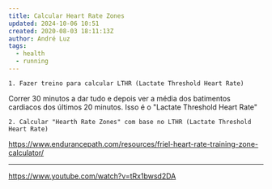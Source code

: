 ```yaml
---
title: Calcular Heart Rate Zones
updated: 2024-10-06 10:51
created: 2020-08-03 18:11:13Z
author: André Luz
tags:
  - health
  - running
---
```


    1. Fazer treino para calcular LTHR (Lactate Threshold Heart Rate)

Correr 30 minutos a dar tudo e depois ver a média dos batimentos cardiacos dos últimos 20 minutos. Isso é o "Lactate Threshold Heart Rate"

    2. Calcular "Hearth Rate Zones" com base no LTHR (Lactate Threshold Heart Rate)

https://www.endurancepath.com/resources/friel-heart-rate-training-zone-calculator/

* * *

https://www.youtube.com/watch?v=tRx1bwsd2DA